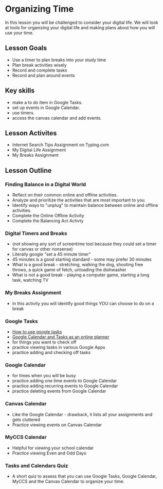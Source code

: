 # Organizing Time
In this lesson you will be challenged to consider your digital life.  We will look at tools for organizing your digital life and making plans about how you will use your time.
## Lesson Goals
- Use a timer to plan breaks into your study time
- Plan break activities wisely
- Record and complete tasks 
- Record and plan around events

## Key skills
- make a to do item in Google Tasks.
- set up events in Google Calendar.
- use timers. 
- access the canvas calendar and add events.

## Lesson Activites
- Internet Search Tips Assignment on Typing.com
- My Digital Life Assignment
- My Breaks Assignment

## Lesson Outline
### Finding Balance in a Digital World
- Reflect on their common online and offline activities.
- Analyze and prioritize the activities that are most important to you.
- Identify ways to "unplug" to maintain balance between online and offline activities.
- Complete the Online Offline Activity
- Complete the Balancing Act Activty

### Digital Timers and Breaks
- (not showing any sort of screentime tool because they could set a timer for canvas or other nonsense)
- Literally google "set a 45 minute timer"
- 45 minutes is a good starting standard - some may prefer 30 minutes
- What is a good break - stretching, walking the dog, shooting free throws, a quick game of fetch, unloading the dishwasher
- What is not a good break - playing a computer game, starting a long task, watching TV

### My Breaks Assignment
- In this activity you will identify good things YOU can choose to do on a break

### Google Tasks
- [How to use google tasks](https://support.google.com/tasks/answer/7675772?hl=en&ref_topic=7675628)
- [Google Calendar and Tasks as an online planner](https://www.edtechteam.com/blog/2014/09/google-calendar-and-tasks-new-online/)
- for things you want to check off
- practice viewing tasks in various Google Apps
- practice adding and checking off tasks

### Google Calendar
- for times when you will be busy
- practice adding one time events to Google Calendar
- practice adding recurring events to Google Calendar
- practice deleting events from Google Calendar

### Canvas Calendar
- Like the Google Calendar - drawback, it lists all your assignments and gets cluttered
- Practice viewing events on Canvas Calendar

### MyCCS Calendar
- Helpful for viewing your school calendar
- Practice viewing Even and Odd Days

### Tasks and Calendars Quiz
- A short quiz to assess that you can use Google Tasks, Google Calendar, MyCCS and the Canvas Calendar to organize your time.